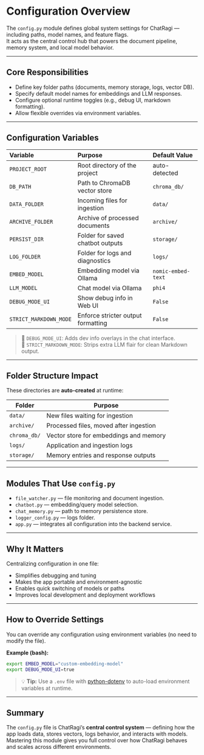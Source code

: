 # Configuration Overview

The `config.py` module defines global system settings for ChatRagi — including paths, model names, and feature flags.  
It acts as the central control hub that powers the document pipeline, memory system, and local model behavior.

---

## Core Responsibilities

- Define key folder paths (documents, memory storage, logs, vector DB).
- Specify default model names for embeddings and LLM responses.
- Configure optional runtime toggles (e.g., debug UI, markdown formatting).
- Allow flexible overrides via environment variables.

---

## Configuration Variables

| Variable | Purpose | Default Value |
|:---------|:--------|:--------------|
| `PROJECT_ROOT` | Root directory of the project | auto-detected |
| `DB_PATH` | Path to ChromaDB vector store | `chroma_db/` |
| `DATA_FOLDER` | Incoming files for ingestion | `data/` |
| `ARCHIVE_FOLDER` | Archive of processed documents | `archive/` |
| `PERSIST_DIR` | Folder for saved chatbot outputs | `storage/` |
| `LOG_FOLDER` | Folder for logs and diagnostics | `logs/` |
| `EMBED_MODEL` | Embedding model via Ollama | `nomic-embed-text` |
| `LLM_MODEL` | Chat model via Ollama | `phi4` |
| `DEBUG_MODE_UI` | Show debug info in Web UI | `False` |
| `STRICT_MARKDOWN_MODE` | Enforce stricter output formatting | `False` |

> 🔧 `DEBUG_MODE_UI`: Adds dev info overlays in the chat interface.  
> 📐 `STRICT_MARKDOWN_MODE`: Strips extra LLM flair for clean Markdown output.

---

## Folder Structure Impact

These directories are **auto-created** at runtime:

| Folder       | Purpose                                       |
|--------------|-----------------------------------------------|
| `data/`      | New files waiting for ingestion               |
| `archive/`   | Processed files, moved after ingestion        |
| `chroma_db/` | Vector store for embeddings and memory        |
| `logs/`      | Application and ingestion logs                |
| `storage/`   | Memory entries and response outputs           |

---

## Modules That Use `config.py`

- `file_watcher.py` — file monitoring and document ingestion.
- `chatbot.py` — embedding/query model selection.
- `chat_memory.py` — path to memory persistence store.
- `logger_config.py` — logs folder.
- `app.py` — integrates all configuration into the backend service.

---

## Why It Matters

Centralizing configuration in one file:
- Simplifies debugging and tuning
- Makes the app portable and environment-agnostic
- Enables quick switching of models or paths
- Improves local development and deployment workflows

---

## How to Override Settings

You can override any configuration using environment variables (no need to modify the file).

**Example (bash):**
```bash
export EMBED_MODEL="custom-embedding-model"
export DEBUG_MODE_UI=true
```

> 💡 **Tip:** Use a `.env` file with [python-dotenv](https://pypi.org/project/python-dotenv/) to auto-load environment variables at runtime.

---

## Summary

The `config.py` file is ChatRagi’s **central control system** — defining how the app loads data, stores vectors, logs behavior, and interacts with models.  
Mastering this module gives you full control over how ChatRagi behaves and scales across different environments.
